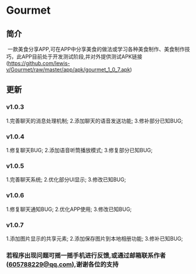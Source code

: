 # Gourmet

## 简介
  一款美食分享APP,可在APP中分享美食的做法或学习各种美食制作、美食制作技巧，此APP目前处于开发测试阶段,并对外提供测试APK链接(https://github.com/lewis-v/Gourmet/raw/master/app/apk/gourmet_1_0_7.apk)

## 更新
### v1.0.3
 1.完善聊天的消息处理机制;
 2.添加聊天的语音发送功能;
 3.修补部分已知BUG;
### v1.0.4
 1.修复聊天BUG;
 2.添加语音听筒播放模式;
 3.修复部分已知BUG;
### v1.0.5
 1.完善聊天系统;
 2.优化部分UI显示;
 3.修改已知BUG;
### v1.0.6
 1.修复聊天通知BUG;
 2.优化APP使用;
 3.修改已知BUG;
### v1.0.7
 1.添加图片显示的共享元素;
 2.添加保存图片到本地相册功能;
 3.修补已知BUG;
### 若程序出现问题可摇一摇手机进行反馈,或通过邮箱联系作者(605788229@qq.com),谢谢各位的支持
